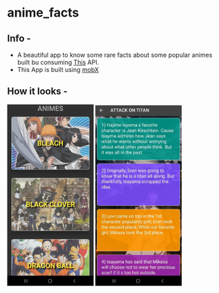 # anime_facts

## Info -

- A beautiful app to know some rare facts about some popular animes built bu consuming [This](https://docs.flutter.dev/get-started/codelab) API.
- This App is built using [mobX](https://docs.flutter.dev/cookbook)

## How it looks -

<p float="left">
  <img src="app_img_1.jpeg" width="200" />
  <img src="app_img_2.jpeg" width="200" /> 
</p>
